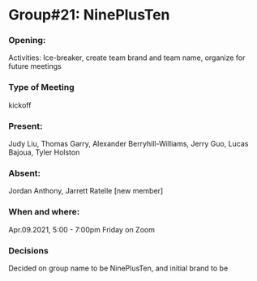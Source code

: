 # Group#21: NinePlusTen
### Opening: 
Activities: Ice-breaker, create team brand and team name, organize for future meetings
### Type of Meeting
kickoff
### Present: 
Judy Liu, Thomas Garry, Alexander Berryhill-Williams, Jerry Guo, Lucas Bajoua, Tyler Holston
### Absent:
Jordan Anthony, Jarrett Ratelle [new member]

### When and where:
Apr.09.2021, 5:00 - 7:00pm Friday on Zoom

### Decisions
Decided on group name to be NinePlusTen, and initial brand to be 
